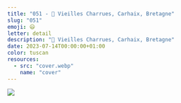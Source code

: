 ```yaml
---
title: "051 - 📍 Vieilles Charrues, Carhaix, Bretagne"
slug: "051"
emoji: 😃
letter: detail
description: "📍 Vieilles Charrues, Carhaix, Bretagne"
date: 2023-07-14T00:00:00+01:00
color: tuscan
resources:
  - src: "cover.webp"
    name: "cover"
---
```

![](cover)
